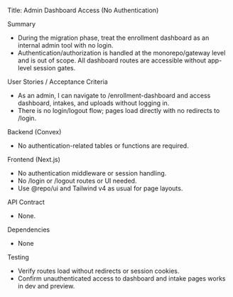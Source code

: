 Title: Admin Dashboard Access (No Authentication)

Summary
- During the migration phase, treat the enrollment dashboard as an internal admin tool with no login.
- Authentication/authorization is handled at the monorepo/gateway level and is out of scope. All dashboard routes are accessible without app-level session gates.

User Stories / Acceptance Criteria
- As an admin, I can navigate to /enrollment-dashboard and access dashboard, intakes, and uploads without logging in.
- There is no login/logout flow; pages load directly with no redirects to /login.

Backend (Convex)
- No authentication-related tables or functions are required.

Frontend (Next.js)
- No authentication middleware or session handling.
- No /login or /logout routes or UI needed.
- Use @repo/ui and Tailwind v4 as usual for page layouts.

API Contract
- None.

Dependencies
- None

Testing
- Verify routes load without redirects or session cookies.
- Confirm unauthenticated access to dashboard and intake pages works in dev and preview.

